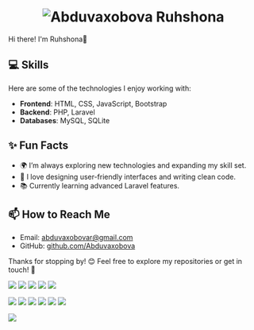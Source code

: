 <h1 align="center">
  <img src="https://github.com/Abduvaxobova/old-profile-readme/blob/master/name.svg" alt="Abduvaxobova Ruhshona" />
</h1>

Hi there! I'm Ruhshona🌟  
## 💻 Skills  
Here are some of the technologies I enjoy working with:  
- **Frontend**: HTML, CSS, JavaScript, Bootstrap  
- **Backend**: PHP, Laravel  
- **Databases**: MySQL, SQLite  

## ✨ Fun Facts  
- 🌍 I’m always exploring new technologies and expanding my skill set.  
- 🎨 I love designing user-friendly interfaces and writing clean code.  
- 📚 Currently learning advanced Laravel features.

## 📫 How to Reach Me  
- Email: abduvaxobovar@gmail.com  
- GitHub: [github.com/Abduvaxobova](https://github.com/Abduvaxobova)  

Thanks for stopping by! 😊 Feel free to explore my repositories or get in touch! 🚀  

<img src="https://img.shields.io/badge/HTML5-E34F26?style=for-the-badge&logo=html5&logoColor=white"/>  <img src="https://img.shields.io/badge/css-DD3A0A?style=for-the-badge&logo=css&logoColor=white"/>  <img src="https://img.shields.io/badge/PHP-777BB4?style=for-the-badge&logo=php&logoColor=white"/>  <img src="https://img.shields.io/badge/Laravel-FF2D20?style=for-the-badge&logo=laravel&logoColor=white"/>  <img src="https://img.shields.io/badge/MySQL-005C84?style=for-the-badge&logo=mysql&logoColor=white"/>

<img src="https://img.shields.io/badge/Sqlite-003B57?style=for-the-badge&logo=sqlite&logoColor=white"/> <img src="https://img.shields.io/badge/phpmyadmin-6C78AF?style=for-the-badge&logo=phpmyadmin&logoColor=white"/> <img src="https://img.shields.io/badge/Canva-%2300C4CC.svg?&style=for-the-badge&logo=Canva&logoColor=white"/>  <img src="https://img.shields.io/badge/Zoom-2D8CFF?style=for-the-badge&logo=zoom&logoColor=white"/> <img src="https://img.shields.io/badge/VSCode-0078D4?style=for-the-badge&logo=visual%20studio%20code&logoColor=white"/> <img src="https://img.shields.io/badge/GitHub-100000?style=for-the-badge&logo=github&logoColor=white"/> 


<img src="[![trophy](https://github.com/Abduvaxobova-trophy.vercel.app/?username=ryo-ma&theme=onedark)](https://github.com/Abduvaxobova/ryo-ma/github-profile-trophy)"/>

